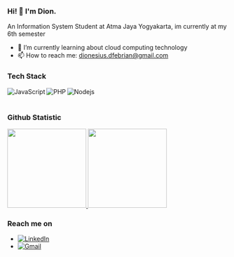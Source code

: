 ### Hi! 👋 I'm Dion.

An Information System Student at Atma Jaya Yogyakarta, im currently at my 6th semester 


- 🌱 I’m currently learning about cloud computing technology 
- 📫 How to reach me: dionesius.dfebrian@gmail.com

### Tech Stack
  <a href="#"><img align="left" alt="JavaScript" title="JavaScript" src="https://img.shields.io/badge/JavaScript-F7DF1E?style=for-the-badge&logo=javascript&logoColor=black"/></a>
  <a href="#"><img align="left" alt="PHP" title="PHP" src="https://img.shields.io/badge/PHP-777BB4?style=for-the-badge&logo=php&logoColor=white" /></a>
  <a href="#"><img align="left" alt="Nodejs" title="Nodejs" src="https://img.shields.io/badge/PHP-777BB4?style=for-the-badge&logo=php&logoColor=white" /></a>
 
  <br>
  <br>
  
### Github Statistic
<p align="left">
<a href="https://github.com/diegratia">
  <img height="180em" src="https://github-readme-stats-eight-theta.vercel.app/api?username=diegratia&show_icons=true&theme=algolia&include_all_commits=true&count_private=true"/>
  <img height="180em" src="https://github-readme-stats-eight-theta.vercel.app/api/top-langs/?username=diegratia&layout=compact&langs_count=8&theme=algolia"/>
</a>
</p>

### Reach me on
- <a href="https://www.linkedin.com/in/dionesius-diegratia-febrian-291176159/"><img alt="LinkedIn" src="https://img.shields.io/badge/linkedin%20-%230077B5.svg?&style=flat&logo=linkedin&logoColor=white"/></a>
- <a href="d.diegratiafebrian@gmail.com "><img alt="Gmail" src="https://img.shields.io/badge/Gmail-D14836?style=flat&logo=gmail&logoColor=white" /></a> &nbsp;
